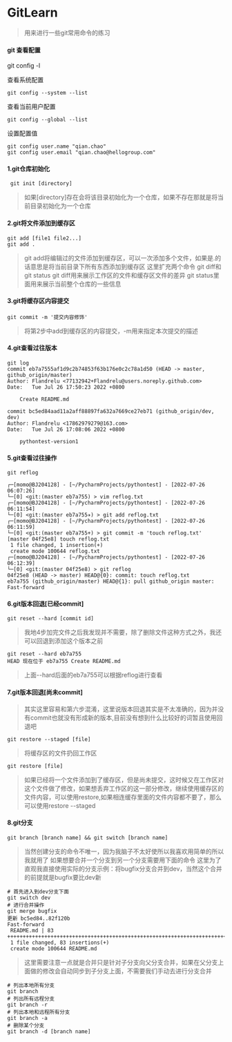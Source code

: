 # GitLearn

> 用来进行一些git常用命令的练习

#### git 查看配置
git config -l

查看系统配置
```
git config --system --list
```
查看当前用户配置
```
git config --global --list
```

设置配置值
```
git config user.name "qian.chao"
git config user.email "qian.chao@hellogroup.com"
```

#### 1.git仓库初始化
```git
 git init [directory]
 ```
 > 如果[directory]存在会将该目录初始化为一个仓库，如果不存在那就是将当前目录初始化为一个仓库
 
 #### 2.git将文件添加到缓存区
 ```git
 git add [file1 file2...]
 git add .
 ```
 > git add将编辑过的文件添加到缓存区，可以一次添加多个文件，如果是.的话意思是将当前目录下所有东西添加到缓存区
 > 这里扩充两个命令 git diff和git status
 > git diff用来展示工作区的文件和缓存区文件的差异
 > git status里面用来展示当前整个仓库的一些信息
 
 #### 3.git将缓存区内容提交
 ```git
 git commit -m '提交内容修饰'
 ```
 > 将第2步中add到缓存区的内容提交，-m用来指定本次提交的描述
 
 #### 4.git查看过往版本
```git
git log
commit eb7a7555af1d9c2b74853f63b176e0c2c78a1d50 (HEAD -> master, github_origin/master)
Author: Flandrelu <77132942+Flandrelu@users.noreply.github.com>
Date:   Tue Jul 26 17:50:23 2022 +0800

    Create README.md

commit bc5ed84aad11a2aff88897fa632a7669ce27eb71 (github_origin/dev, dev)
Author: Flandrelu <17862979279@163.com>
Date:   Tue Jul 26 17:08:06 2022 +0800

    pythontest-version1
```

#### 5.git查看过往操作
```git
git reflog
```
```text
┌─[momo@BJ204128] - [~/PycharmProjects/pythontest] - [2022-07-26 06:07:26]
└─[0] <git:(master eb7a755) > vim reflog.txt
┌─[momo@BJ204128] - [~/PycharmProjects/pythontest] - [2022-07-26 06:11:54]
└─[0] <git:(master eb7a755✈) > git add reflog.txt
┌─[momo@BJ204128] - [~/PycharmProjects/pythontest] - [2022-07-26 06:11:59]
└─[0] <git:(master eb7a755+) > git commit -m 'touch reflog.txt'
[master 04f25e8] touch reflog.txt
 1 file changed, 1 insertion(+)
 create mode 100644 reflog.txt
┌─[momo@BJ204128] - [~/PycharmProjects/pythontest] - [2022-07-26 06:12:39]
└─[0] <git:(master 04f25e8) > git reflog
04f25e8 (HEAD -> master) HEAD@{0}: commit: touch reflog.txt
eb7a755 (github_origin/master) HEAD@{1}: pull github_origin master: Fast-forward
```
#### 6.git版本回退[已经commit]
```git
git reset --hard [commit id]
```
> 我地4步加完文件之后我发现并不需要，除了删除文件这种方式之外，我还可以回退到添加这个版本之前
```git
git reset --hard eb7a755
HEAD 现在位于 eb7a755 Create README.md
```
> 上面--hard后面的eb7a755可以根据reflog进行查看

#### 7.git版本回退[尚未commit]
> 其实这里容易和第六步混淆，这里说版本回退其实是不太准确的，因为并没有commit也就没有形成新的版本,目前没有想到什么比较好的词暂且使用回退吧
```git
git restore --staged [file]
```
> 将缓存区的文件扔回工作区
```git
git restore [file]
```
> 如果已经将一个文件添加到了缓存区，但是尚未提交，这时候又在工作区对这个文件做了修改，如果想丢弃工作区的这一部分修改，继续使用缓存区的文件内容，可以使用restore,如果相连缓存里面的文件内容都不要了，那么可以使用restore --staged

#### 8.git分支
```git
git branch [branch name] && git switch [branch name]
```
> 当然创建分支的命令不唯一，因为我脑子不太好使所以我喜欢用简单的所以我就用了
> 如果想要合并一个分支到另一个分支需要用下面的命令
> 这里为了直观我直接使用实际的分支示例：将bugfix分支合并到dev，当然这个合并的前提就是bugfix要比dev新
```git
# 首先进入到dev分支下面
git switch dev
# 进行合并操作
git merge bugfix
更新 bc5ed84..82f120b
Fast-forward
 README.md | 83 +++++++++++++++++++++++++++++++++++++++++++++++++++++++++++++++++++++++++++++++++++
 1 file changed, 83 insertions(+)
 create mode 100644 README.md
```
> 这里需要注意一点就是合并只是针对子分支向父分支合并，如果在父分支上面做的修改会自动同步到子分支上面，不需要我们手动去进行分支合并
```git
# 列出本地所有分支
git branch
# 列出所有远程分支
git branch -r
# 列出本地和远程所有分支
git branch -a
# 删除某个分支
git branch -d [branch name]
```
